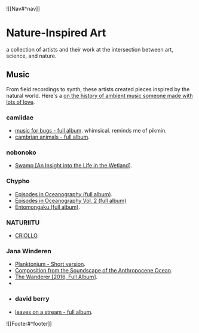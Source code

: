 ![[Nav#^nav]]

# Nature-Inspired Art
a collection of artists and their work at the intersection between art, science, and nature.

## Music
From field recordings to synth, these artists created pieces inspired by the natural world. Here's a [on the history of ambient music someone made with lots of love](https://youtu.be/I84_pIsv_iw?si=m2_pkv02XGXr0YyO).

### camiidae
- [music for bugs - full album](https://youtu.be/rIYnXgvRJVM?si=snhHXZXBAY6I6yxH). whimsical. reminds me of pikmin.
- [cambrian animals - full album](https://youtu.be/9-uaKMOeOx0?si=0NlyEM-PjziGFTsN).

### nobonoko
- [Swamp [An Insight into the Life in the Wetland]](https://youtu.be/SsHOS_wOM7Q?si=OVnjsZZDz1AviNxV).

### Chypho
- [Episodes in Oceanography (full album)](https://youtu.be/Gv41yzQal7c?si=C2BIDGgLl3nEUtY4).
- [Episodes in Oceanography Vol. 2 (full album)](https://youtu.be/n7RTVUk-fr8?si=QChMXCaLWrJKiwjl)
- [Entomongaku (full album)](https://youtu.be/GPZYeLzDE-Y?si=SStVR9gpBuUM0RfZ).  

### NATURIITU
- [CRIOLLO](https://youtu.be/JwmoDJbnJfM?si=598y-F0CsXCQfJE0).

### Jana Winderen
- [Planktonium - Short version](https://youtu.be/o7uRl460_5A?si=id8KoXsnRY9HqOZ3).
- [Composition from the Soundscape of the Anthropocene Ocean](https://youtu.be/f6Nbqwm48yM?si=UhLE3ceTt4vJ0D1a).
- [The Wanderer [2016, Full Album]](https://youtu.be/xCYN6IovKvc?si=iSBs3Dbl00x482Ig).
- 
- ### david berry
- [leaves on a stream - full album](https://youtu.be/nkfvsEBHuQM?si=5pCQTYBlIcXQwW-9).

![[Footer#^footer]]